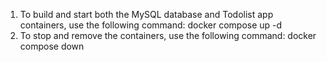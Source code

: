 1. To build and start both the MySQL database and Todolist app containers, use the following command: docker compose up -d
2. To stop and remove the containers, use the following command: docker compose down
